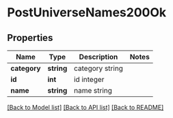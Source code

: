 # PostUniverseNames200Ok

## Properties
Name | Type | Description | Notes
------------ | ------------- | ------------- | -------------
**category** | **string** | category string | 
**id** | **int** | id integer | 
**name** | **string** | name string | 

[[Back to Model list]](../README.md#documentation-for-models) [[Back to API list]](../README.md#documentation-for-api-endpoints) [[Back to README]](../README.md)



